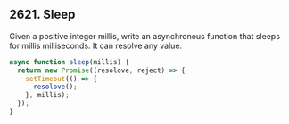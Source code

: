 ## 2621. Sleep

Given a positive integer millis, write an asynchronous function that sleeps for millis milliseconds. It can resolve any value.

```javascript
async function sleep(millis) {
  return new Promise((resolove, reject) => {
    setTimeout(() => {
      resolove();
    }, millis);
  });
}
```
